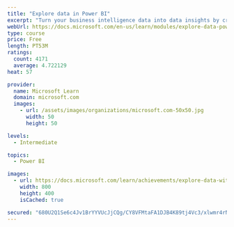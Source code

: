 ```yaml
---
title: "Explore data in Power BI"
excerpt: "Turn your business intelligence data into data insights by creating and configuring Power BI dashboards."
webUrl: https://docs.microsoft.com/en-us/learn/modules/explore-data-power-bi/
type: course
price: Free
length: PT53M
ratings:
  count: 4171
  average: 4.722129
heat: 57

provider:
  name: Microsoft Learn
  domain: microsoft.com
  images:
    - url: /assets/images/organizations/microsoft.com-50x50.jpg
      width: 50
      height: 50

levels:
  - Intermediate

topics:
  - Power BI

images:
  - url: https://docs.microsoft.com/learn/achievements/explore-data-with-power-bi-desktop-social.png
    width: 800
    height: 400
    isCached: true

secured: "680U2Q1Se6c4Jv1BrYYVUcJjCQg/CY8VFMtaFA1DJB4K89tj4Vc3/xlwmr4rNHScsYGHJoO+m33A9dwLlVOgTtRSl3jPemntBz/vOLbU5PwYRGymZySg3uhNs6O4CX4UYRsgGt6OoBWEOXQZtbTevKyz2+Teabyez63V5fffCJxVQDPcOfqoUznTPavO4E0EYpOZOT3s80n0WtO7WLHELICjiVKexYeke5+gf3hMQ6bifQ/hQw0phfC8CGhmLv70z9U1RgjcLEE8frvUmRY0K317TL34fDf3cXv/CE/vGeRgEr5DtNnV9/nN1rGfkgb70PEcv+G7uwG0AY1KU8OeupQ+DuIfmkpsEHMJkNTc8DmjOYoF2CK9zbaVy77ZOUvmTDaCOd2TL5DZEQJELzFIzEyBG7Mt7nBAs7j8wBk82Qg=;VqXEzw/Aetez6LLM5G9xnw=="
---
```


